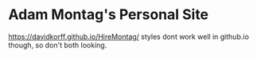 # Adam Montag's Personal Site
https://davidkorff.github.io/HireMontag/
styles dont work well in github.io though, so don't both looking. 
